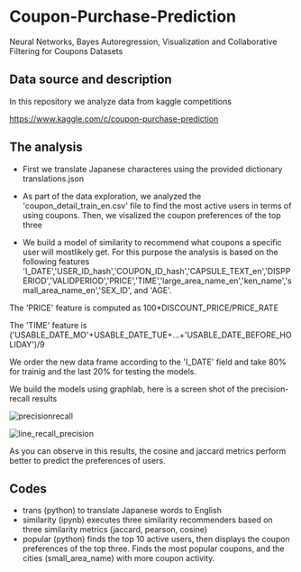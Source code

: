 # Coupon-Purchase-Prediction
Neural Networks, Bayes Autoregression, Visualization and Collaborative Filtering for Coupons Datasets

## Data source and description
In this repository we analyze data from kaggle competitions 

https://www.kaggle.com/c/coupon-purchase-prediction

## The analysis

* First we translate Japanese characteres using the provided dictionary translations.json  
* As part of the data exploration, we analyzed the 'coupon_detail_train_en.csv' file to find the most active users in terms of using coupons. Then, we visalized the coupon preferences of the top three



* We build a model of similarity to recommend what coupons a specific user will mostlikely get. For this purpose the analysis is based on the following features    'I_DATE','USER_ID_hash','COUPON_ID_hash','CAPSULE_TEXT_en','DISPPERIOD','VALIDPERIOD','PRICE','TIME','large_area_name_en','ken_name','small_area_name_en','SEX_ID', and 'AGE'. 

The 'PRICE' feature is computed as 100*DISCOUNT_PRICE/PRICE_RATE 

The 'TIME' feature is ('USABLE_DATE_MO'+USABLE_DATE_TUE+...+'USABLE_DATE_BEFORE_HOLIDAY')/9

We order the new data frame according to the 'I_DATE' field and take 80% for trainig and the last 20% for testing the models. 

We build the models using graphlab, here is a screen shot of the precision-recall results

![precisionrecall](https://user-images.githubusercontent.com/13289981/39565175-df3bfd3e-4e6b-11e8-9bd9-09bf7419d366.jpg)

![line_recall_precision](https://user-images.githubusercontent.com/13289981/39565167-d8073cf4-4e6b-11e8-9be3-0876cf63476b.png)

As you can observe in this results, the cosine and jaccard metrics perform better to predict the preferences of users.

## Codes

* trans (python) to translate Japanese words to English
* similarity (ipynb) executes three similarity recommenders based on three similarity metrics (jaccard, pearson, cosine)
* popular (python) finds the top 10 active users, then displays the coupon preferences of the top three. Finds the most popular coupons, and the cities (small_area_name) with more coupon activity. 
